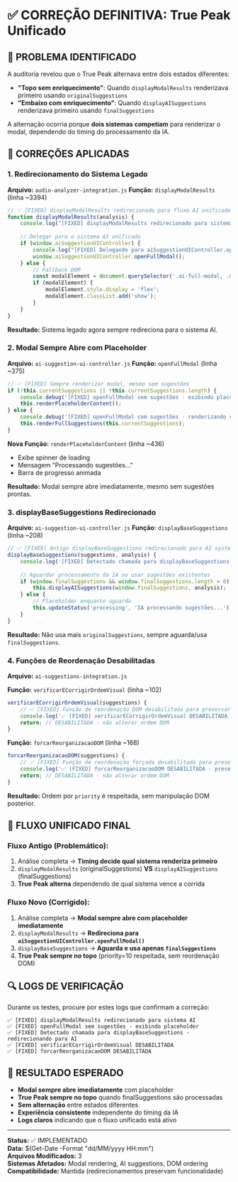 # ✅ CORREÇÃO DEFINITIVA: True Peak Unificado

## 🎯 PROBLEMA IDENTIFICADO

A auditoria revelou que o True Peak alternava entre dois estados diferentes:
- **"Topo sem enriquecimento"**: Quando `displayModalResults` renderizava primeiro usando `originalSuggestions`
- **"Embaixo com enriquecimento"**: Quando `displayAISuggestions` renderizava primeiro usando `finalSuggestions`

A alternação ocorria porque **dois sistemas competiam** para renderizar o modal, dependendo do timing do processamento da IA.

## 🔧 CORREÇÕES APLICADAS

### 1. **Redirecionamento do Sistema Legado**
**Arquivo:** `audio-analyzer-integration.js`
**Função:** `displayModalResults` (linha ~3394)

```javascript
// ✅ [FIXED] displayModalResults redirecionado para fluxo AI unificado
function displayModalResults(analysis) {
    console.log("[FIXED] displayModalResults redirecionado para sistema AI");
    
    // Delegar para o sistema AI unificado
    if (window.aiSuggestionUIController) {
        console.log("[FIXED] Delegando para aiSuggestionUIController.openFullModal()");
        window.aiSuggestionUIController.openFullModal();
    } else {
        // Fallback DOM
        const modalElement = document.querySelector('.ai-full-modal, .modal, [data-modal]');
        if (modalElement) {
            modalElement.style.display = 'flex';
            modalElement.classList.add('show');
        }
    }
}
```

**Resultado:** Sistema legado agora sempre redireciona para o sistema AI.

### 2. **Modal Sempre Abre com Placeholder**
**Arquivo:** `ai-suggestion-ui-controller.js`
**Função:** `openFullModal` (linha ~375)

```javascript
// ✅ [FIXED] Sempre renderizar modal, mesmo sem sugestões
if (!this.currentSuggestions || !this.currentSuggestions.length) {
    console.debug('[FIXED] openFullModal sem sugestões - exibindo placeholder');
    this.renderPlaceholderContent();
} else {
    console.debug('[FIXED] openFullModal com sugestões - renderizando conteúdo completo');
    this.renderFullSuggestions(this.currentSuggestions);
}
```

**Nova Função:** `renderPlaceholderContent` (linha ~436)
- Exibe spinner de loading
- Mensagem "Processando sugestões..."
- Barra de progresso animada

**Resultado:** Modal sempre abre imediatamente, mesmo sem sugestões prontas.

### 3. **displayBaseSuggestions Redirecionado**
**Arquivo:** `ai-suggestion-ui-controller.js`
**Função:** `displayBaseSuggestions` (linha ~208)

```javascript
// ✅ [FIXED] Antigo displayBaseSuggestions redirecionado para AI system
displayBaseSuggestions(suggestions, analysis) {
    console.log('[FIXED] Detectado chamada para displayBaseSuggestions - redirecionando para AI');
    
    // Aguardar processamento da IA ou usar sugestões existentes
    if (window.finalSuggestions && window.finalSuggestions.length > 0) {
        this.displayAISuggestions(window.finalSuggestions, analysis);
    } else {
        // Placeholder enquanto aguarda
        this.updateStatus('processing', 'IA processando sugestões...');
    }
}
```

**Resultado:** Não usa mais `originalSuggestions`, sempre aguarda/usa `finalSuggestions`.

### 4. **Funções de Reordenação Desabilitadas**
**Arquivo:** `ai-suggestions-integration.js`

**Função:** `verificarECorrigirOrdemVisual` (linha ~102)
```javascript
verificarECorrigirOrdemVisual(suggestions) {
    // ✅ [FIXED] Função de reordenação DOM desabilitada para preservar order by priority
    console.log('✅ [FIXED] verificarECorrigirOrdemVisual DESABILITADA - preservando ordem por priority');
    return; // DESABILITADA - não alterar ordem DOM
}
```

**Função:** `forcarReorganizacaoDOM` (linha ~168)
```javascript
forcarReorganizacaoDOM(suggestions) {
    // ✅ [FIXED] Função de reordenação forçada desabilitada para preservar order by priority
    console.log('✅ [FIXED] forcarReorganizacaoDOM DESABILITADA - preservando ordem por priority');
    return; // DESABILITADA - não alterar ordem DOM
}
```

**Resultado:** Ordem por `priority` é respeitada, sem manipulação DOM posterior.

## 🎯 FLUXO UNIFICADO FINAL

### Fluxο Antigo (Problemático):
1. Análise completa → **Timing decide qual sistema renderiza primeiro**
2. `displayModalResults` (originalSuggestions) **VS** `displayAISuggestions` (finalSuggestions)
3. **True Peak alterna** dependendo de qual sistema vence a corrida

### Fluxo Novo (Corrigido):
1. Análise completa → **Modal sempre abre com placeholder imediatamente**
2. `displayModalResults` → **Redireciona para `aiSuggestionUIController.openFullModal()`**
3. `displayBaseSuggestions` → **Aguarda e usa apenas `finalSuggestions`**
4. **True Peak sempre no topo** (priority=10 respeitada, sem reordenação DOM)

## 🔍 LOGS DE VERIFICAÇÃO

Durante os testes, procure por estes logs que confirmam a correção:

```
✅ [FIXED] displayModalResults redirecionado para sistema AI
✅ [FIXED] openFullModal sem sugestões - exibindo placeholder
✅ [FIXED] Detectado chamada para displayBaseSuggestions - redirecionando para AI
✅ [FIXED] verificarECorrigirOrdemVisual DESABILITADA
✅ [FIXED] forcarReorganizacaoDOM DESABILITADA
```

## 🎉 RESULTADO ESPERADO

- **Modal sempre abre imediatamente** com placeholder
- **True Peak sempre no topo** quando finalSuggestions são processadas
- **Sem alternação** entre estados diferentes
- **Experiência consistente** independente do timing da IA
- **Logs claros** indicando que o fluxo unificado está ativo

---

**Status:** ✅ IMPLEMENTADO  
**Data:** $(Get-Date -Format "dd/MM/yyyy HH:mm")  
**Arquivos Modificados:** 3  
**Sistemas Afetados:** Modal rendering, AI suggestions, DOM ordering  
**Compatibilidade:** Mantida (redirecionamentos preservam funcionalidade)